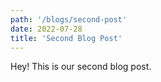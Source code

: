 ```yaml
---
path: '/blogs/second-post'
date: 2022-07-28
title: 'Second Blog Post'
---
```


Hey! This is our second blog post.
